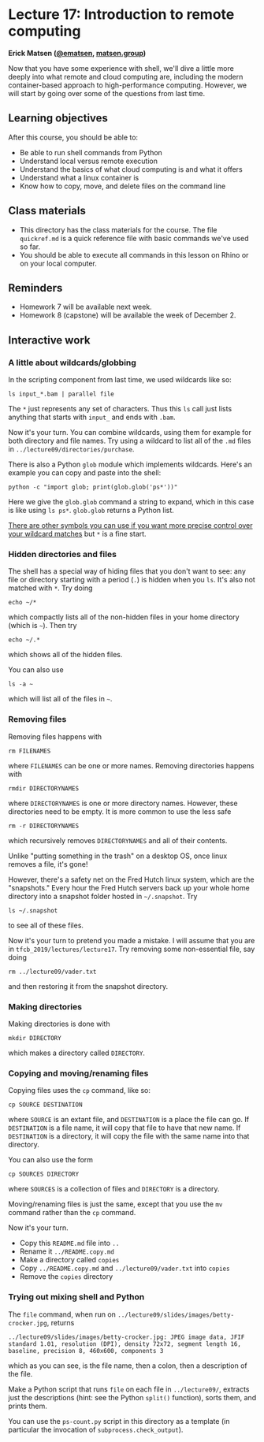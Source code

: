 # Lecture 17: Introduction to remote computing

**Erick Matsen ([@ematsen](https://twitter.com/ematsen), [matsen.group](http://matsen.group))**

Now that you have some experience with shell, we'll dive a little more deeply into what remote and cloud computing are, including the modern container-based approach to high-performance computing.
However, we will start by going over some of the questions from last time.

## Learning objectives

After this course, you should be able to:

- Be able to run shell commands from Python
- Understand local versus remote execution
- Understand the basics of what cloud computing is and what it offers
- Understand what a linux container is
- Know how to copy, move, and delete files on the command line

## Class materials

- This directory has the class materials for the course. The file `quickref.md` is a quick reference file with basic commands we've used so far.
- You should be able to execute all commands in this lesson on Rhino or on your local computer.

## Reminders

- Homework 7 will be available next week.
- Homework 8 (capstone) will be available the week of December 2.

## Interactive work

### A little about wildcards/globbing

In the scripting component from last time, we used wildcards like so:

    ls input_*.bam | parallel file

The `*` just represents any set of characters.
Thus this `ls` call just lists anything that starts with `input_` and ends with `.bam`.

Now it's your turn.
You can combine wildcards, using them for example for both directory and file names.
Try using a wildcard to list all of the `.md` files in `../lecture09/directories/purchase`.

There is also a Python `glob` module which implements wildcards.
Here's an example you can copy and paste into the shell:

    python -c "import glob; print(glob.glob('ps*'))"

Here we give the `glob.glob` command a string to expand, which in this case is like using `ls ps*`.
`glob.glob` returns a Python list.

[There are other symbols you can use if you want more precise control over your wildcard matches](http://www.linfo.org/wildcard.html) but `*` is a fine start.


### Hidden directories and files

The shell has a special way of hiding files that you don't want to see: any file or directory starting with a period (`.`) is hidden when you `ls`.
It's also not matched with `*`.
Try doing

    echo ~/*

which compactly lists all of the non-hidden files in your home directory (which is `~`).
Then try

    echo ~/.*

which shows all of the hidden files.

You can also use

    ls -a ~

which will list all of the files in `~`.


### Removing files

Removing files happens with

    rm FILENAMES

where `FILENAMES` can be one or more names.
Removing directories happens with

    rmdir DIRECTORYNAMES

where `DIRECTORYNAMES` is one or more directory names.
However, these directories need to be empty.
It is more common to use the less safe

    rm -r DIRECTORYNAMES

which recursively removes `DIRECTORYNAMES` and all of their contents.

Unlike "putting something in the trash" on a desktop OS, once linux removes a file, it's gone!

However, there's a safety net on the Fred Hutch linux system, which are the "snapshots."
Every hour the Fred Hutch servers back up your whole home directory into a snapshot folder hosted in `~/.snapshot`.
Try

    ls ~/.snapshot

to see all of these files.

Now it's your turn to pretend you made a mistake.
I will assume that you are in `tfcb_2019/lectures/lecture17`.
Try removing some non-essential file, say doing

    rm ../lecture09/vader.txt

and then restoring it from the snapshot directory.


### Making directories

Making directories is done with

    mkdir DIRECTORY

which makes a directory called `DIRECTORY`.


### Copying and moving/renaming files

Copying files uses the `cp` command, like so:

    cp SOURCE DESTINATION

where `SOURCE` is an extant file, and `DESTINATION` is a place the file can go.
If `DESTINATION` is a file name, it will copy that file to have that new name.
If `DESTINATION` is a directory, it will copy the file with the same name into that directory.

You can also use the form

    cp SOURCES DIRECTORY

where `SOURCES` is a collection of files and `DIRECTORY` is a directory.

Moving/renaming files is just the same, except that you use the `mv` command rather than the `cp` command.

Now it's your turn.

* Copy this `README.md` file into `..`
* Rename it `../README.copy.md`
* Make a directory called `copies`
* Copy `../README.copy.md` and `../lecture09/vader.txt` into `copies`
* Remove the `copies` directory


### Trying out mixing shell and Python

The `file` command, when run on `../lecture09/slides/images/betty-crocker.jpg`, returns

    ../lecture09/slides/images/betty-crocker.jpg: JPEG image data, JFIF standard 1.01, resolution (DPI), density 72x72, segment length 16, baseline, precision 8, 460x600, components 3

which as you can see, is the file name, then a colon, then a description of the file.

Make a Python script that runs `file` on each file in `../lecture09/`, extracts just the descriptions (hint: see the Python `split()` function), sorts them, and prints them.

You can use the `ps-count.py` script in this directory as a template (in particular the invocation of `subprocess.check_output`).
